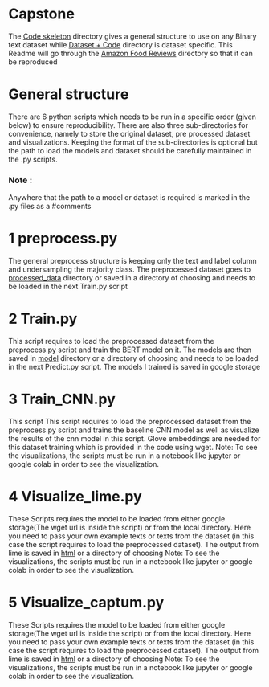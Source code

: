 # Capstone

The [Code skeleton](https://github.com/fajim1/Capstone/tree/master/Code%20Skeleton) directory gives a general structure to use on any Binary text dataset while 
[Dataset + Code](https://github.com/fajim1/Capstone/tree/master/Dataset%20%2B%20Code) directory is dataset specific.  This Readme will go through the [Amazon Food Reviews](https://github.com/fajim1/Capstone/tree/master/Dataset%20%2B%20Code/Restaurant%20Reviews) directory so that it can be reproduced 

# General structure 

There are 6 python scripts which needs to be run in a specific order (given below) to ensure reproducibility. There are also three sub-directories for convenience, namely to store the original dataset, pre processed dataset and visualizations. Keeping the format of the sub-directories is optional but the path to load the models and dataset should be carefully maintained in the .py scripts. 

### Note : 
Anywhere that the path to a model or dataset is required is marked in the .py files as a #comments

# 1 preprocess.py 

The general preprocess structure is keeping only the text and label column and undersampling the majority class. The preprocessed dataset goes to [processed_data](https://github.com/fajim1/Capstone/tree/master/Dataset%20%2B%20Code/Amazon%20Food%20Reviews/processed_data) directory or saved in a directory of choosing and needs to be loaded in the next Train.py script 

# 2 Train.py


This script requires to load the preprocessed dataset from the preprocess.py script and train the BERT model on it. The models are then saved in  [model](https://github.com/fajim1/Capstone/tree/master/Dataset%20%2B%20Code/Amazon%20Food%20Reviews/model) directory or a directory of choosing and needs to be loaded in the next Predict.py script. The models I trained is saved in google storage 

# 3 Train_CNN.py

This script This script requires to load the preprocessed dataset from the preprocess.py script and trains the baseline CNN model as well as visualize the results of the cnn model in this script. Glove embeddings are needed for this dataset training which is provided in the code using wget. Note: To see the visualizations, the scripts must be run in a notebook like jupyter or google colab in order to see the visualization.


# 4 Visualize_lime.py 

These Scripts requires the model to be loaded from either google storage(The wget url is inside the script) or from the local directory. Here you need to pass your own example texts or texts from the dataset (in this case the script requires to load the preprocessed dataset). The output from lime is saved in [html](https://github.com/fajim1/Capstone/tree/master/Dataset%20%2B%20Code/Amazon%20Food%20Reviews/html) or a directory of choosing
Note: To see the visualizations, the scripts must be run in a notebook like jupyter or google colab in order to see the visualization.

# 5 Visualize_captum.py

These Scripts requires the model to be loaded from either google storage(The wget url is inside the script) or from the local directory. Here you need to pass your own example texts or texts from the dataset (in this case the script requires to load the preprocessed dataset). The output from lime is saved in [html](https://github.com/fajim1/Capstone/tree/master/Dataset%20%2B%20Code/Amazon%20Food%20Reviews/html) or a directory of choosing
Note: To see the visualizations, the scripts must be run in a notebook like jupyter or google colab in order to see the visualization.


